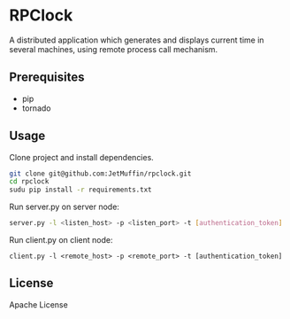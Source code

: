 # RPClock
A distributed application which generates and displays current time in several machines,
using remote process call mechanism.

## Prerequisites

- pip
- tornado

## Usage

Clone project and install dependencies.

```bash
git clone git@github.com:JetMuffin/rpclock.git
cd rpclock
sudu pip install -r requirements.txt
```

Run server.py on server node:

```bash
server.py -l <listen_host> -p <listen_port> -t [authentication_token]
```

Run client.py on client node:

```
client.py -l <remote_host> -p <remote_port> -t [authentication_token]
```

## License
Apache License